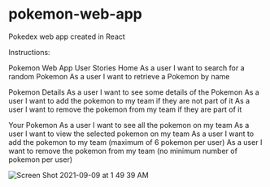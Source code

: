 # pokemon-web-app
Pokedex web app created in React

Instructions:

Pokemon Web App User Stories
Home
As a user I want to search for a random Pokemon
As a user I want to retrieve a Pokemon by name

Pokemon Details
As a user I want to see some details of the Pokemon
As a user I want to add the pokemon to my team if they are not part of it
As a user I want to remove the pokemon from my team if they are part of it

Your Pokemon
As a user I want to see all the pokemon on my team
As a user I want to view the selected pokemon on my team
As a user I want to add the pokemon to my team (maximum of 6 pokemon per user)
As a user I want to remove the pokemon from my team (no minimum number of pokemon per user)

![Screen Shot 2021-09-09 at 1 49 39 AM](https://user-images.githubusercontent.com/6261451/132635246-83596c09-40b7-470a-8023-ad8b491e74fe.png)

